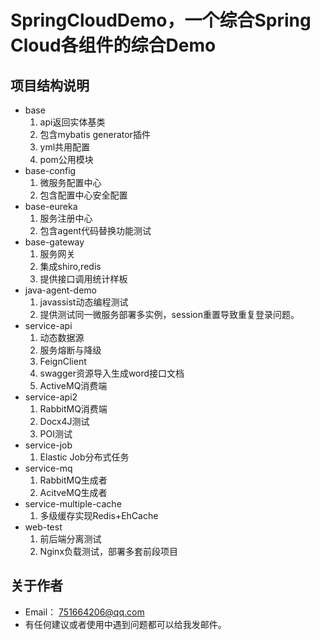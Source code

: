 # SpringCloudDemo，一个综合Spring Cloud各组件的综合Demo
## 项目结构说明
* base
  1. api返回实体基类
  2. 包含mybatis generator插件
  3. yml共用配置
  4. pom公用模块
* base-config
  1. 微服务配置中心
  2. 包含配置中心安全配置
* base-eureka
  1. 服务注册中心
  2. 包含agent代码替换功能测试
* base-gateway
  1. 服务网关
  2. 集成shiro,redis
  3. 提供接口调用统计样板
* java-agent-demo
  1. javassist动态编程测试
  2. 提供测试同一微服务部署多实例，session重置导致重复登录问题。
* service-api
  1. 动态数据源
  2. 服务熔断与降级
  3. FeignClient
  4. swagger资源导入生成word接口文档
  5. ActiveMQ消费端
* service-api2
  1. RabbitMQ消费端
  2. Docx4J测试
  3. POI测试
* service-job
  1. Elastic Job分布式任务
* service-mq
  1. RabbitMQ生成者
  2. AcitveMQ生成者
* service-multiple-cache
  1. 多级缓存实现Redis+EhCache
* web-test
  1. 前后端分离测试
  2. Nginx负载测试，部署多套前段项目
## 关于作者
* Email： <751664206@qq.com>
* 有任何建议或者使用中遇到问题都可以给我发邮件。
